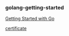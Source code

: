 ### golang-getting-started

[Getting Started with Go](https://www.coursera.org/learn/golang-getting-started)

[certificate](https://www.coursera.org/account/accomplishments/certificate/YERK8FZ4SLNF)
